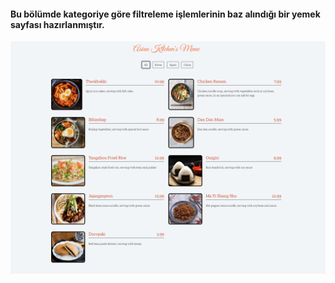 #### Bu bölümde kategoriye göre filtreleme işlemlerinin baz alındığı bir yemek sayfası hazırlanmıştır.

![img](/img/1.png)
